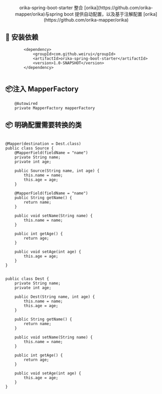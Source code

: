 

<div align="center">
orika-spring-boot-starter  整合 [orika](https://github.com/orika-mapper/orika)与spring boot 提供自动配置，以及基于注解配置 [orika](https://github.com/orika-mapper/orika)

</div>



## 🎨 安装依赖
```
        <dependency>
            <groupId>com.github.weirui</groupId>
            <artifactId>orika-spring-boot-starter</artifactId>
            <version>1.0-SNAPSHOT</version>
        </dependency>
   
```

## 📦注入 MapperFactory
```$xslt
    @Autowired
    private MapperFactory mapperFactory
```

## 📦 明确配置需要转换的类

```$xslt
   
@Mapper(destination = Dest.class)
public class Source {
    @MapperField(fieldName = "name")
    private String name;
    private int age;

    public Source(String name, int age) {
        this.name = name;
        this.age = age;
    }

    @MapperField(fieldName = "name")
    public String getName() {
        return name;
    }

    public void setName(String name) {
        this.name = name;
    }

    public int getAge() {
        return age;
    }

    public void setAge(int age) {
        this.age = age;
    }
}


public class Dest {
    private String name;
    private int age;
     
    public Dest(String name, int age) {
        this.name = name;
        this.age = age;
    }

    public String getName() {
        return name;
    }

    public void setName(String name) {
        this.name = name;
    }

    public int getAge() {
        return age;
    }

    public void setAge(int age) {
        this.age = age;
    }
}
```
